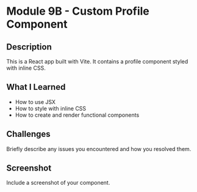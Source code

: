 # Module 9B - Custom Profile Component

## Description

This is a React app built with Vite. It contains a profile component styled with inline CSS.

## What I Learned

- How to use JSX
- How to style with inline CSS
- How to create and render functional components

## Challenges

Briefly describe any issues you encountered and how you resolved them.

## Screenshot

Include a screenshot of your component.
